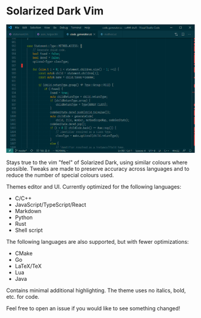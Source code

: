 # Solarized Dark Vim

![Screenshot](images/screenshot.png)

Stays true to the vim "feel" of Solarized Dark, using similar colours where possible. Tweaks are made to preserve accuracy across languages and to reduce the number of special colours used.

Themes editor and UI. Currently optimized for the following languages:

- C/C++
- JavaScript/TypeScript/React
- Markdown
- Python
- Rust
- Shell script

The following languages are also supported, but with fewer optimizations:

- CMake
- Go
- LaTeX/TeX
- Lua
- Java

Contains minimal additional highlighting. The theme uses no italics, bold, etc. for code.

Feel free to open an issue if you would like to see something changed!
